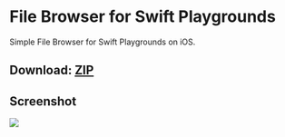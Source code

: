 # File Browser for Swift Playgrounds

Simple File Browser for Swift Playgrounds on iOS.

Download: [ZIP](https://github.com/steventroughtonsmith/files-playgroundbook/releases/download/1.0/Files.playgroundbook.zip)
------

Screenshot
------
[![](https://lh3.googleusercontent.com/-ojqMcuzPVzc/V2MxkidUqXI/AAAAAAAACOU/cyMuQMBeP_YOAw0egiaWKE7ijvAxfaF6wCCo/s1800/IMG_0322.PNG)](https://lh3.googleusercontent.com/-ojqMcuzPVzc/V2MxkidUqXI/AAAAAAAACOU/cyMuQMBeP_YOAw0egiaWKE7ijvAxfaF6wCCo/s1800/IMG_0322.PNG)
